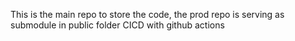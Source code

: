 This is the main repo to store the code, the prod repo is serving as submodule in public folder
CICD with github actions
